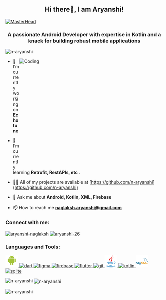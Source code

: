 <h2 align="center">Hi there👋, I am Aryanshi!</h2>



[![MasterHead](https://miro.medium.com/v2/resize:fit:1100/format:webp/1*e3jNfHQGTe7f7ptGpa74yA.png)](https://miro.medium.com/v2/resize:fit:1100/format:webp/1*e3jNfHQGTe7f7ptGpa74yA.png)

<h3 align="center"> A passionate Android Developer with expertise in Kotlin and a knack for building robust mobile applications</h3>

<p align="left"> <img src="https://komarev.com/ghpvc/?username=n-aryanshi&label=Profile%20views&color=0e75b6&style=flat" alt="n-aryanshi" /> </p>
<img align="right" alt="Coding" width="460px" height="350x" src="https://cdn.dribbble.com/users/4055494/screenshots/15215756/media/d2b66c4ca0192aa26d103448b3d1518b.gif">

- 🔭 I’m currently working on **Echo tune** 

- 🌱 I’m currently learning **Retrofit, RestAPIs, etc** .

- 👨‍💻 All of my projects are available at [https://github.com/n-aryanshi](https://github.com/n-aryanshi)

- 💬 Ask me about **Android, Kotlin, XML, Firebase**

- 📫 How to reach me **naglaksh.aryanshi@gmail.com**

<h3 align="left">Connect with me:</h3>
<p align="left">
<a href="https://linkedin.com/in/aryanshi-naglaksh" target="blank"><img align="center" src="https://raw.githubusercontent.com/rahuldkjain/github-profile-readme-generator/master/src/images/icons/Social/linked-in-alt.svg" alt="aryanshi-naglaksh" height="30" width="40" /></a>
<a href="https://www.leetcode.com/aryanshi-26" target="blank"><img align="center" src="https://raw.githubusercontent.com/rahuldkjain/github-profile-readme-generator/master/src/images/icons/Social/leet-code.svg" alt="aryanshi-26" height="30" width="40" /></a>
</p>

<h3 align="left">Languages and Tools:</h3>
<p align="left"> <a href="https://developer.android.com" target="_blank" rel="noreferrer"> <img src="https://raw.githubusercontent.com/devicons/devicon/master/icons/android/android-original-wordmark.svg" alt="android" width="40" height="40"/> </a> <a href="https://dart.dev" target="_blank" rel="noreferrer"> <img src="https://www.vectorlogo.zone/logos/dartlang/dartlang-icon.svg" alt="dart" width="40" height="40"/> </a> <a href="https://www.figma.com/" target="_blank" rel="noreferrer"> <img src="https://www.vectorlogo.zone/logos/figma/figma-icon.svg" alt="figma" width="40" height="40"/> </a> <a href="https://firebase.google.com/" target="_blank" rel="noreferrer"> <img src="https://www.vectorlogo.zone/logos/firebase/firebase-icon.svg" alt="firebase" width="40" height="40"/> </a> <a href="https://flutter.dev" target="_blank" rel="noreferrer"> <img src="https://www.vectorlogo.zone/logos/flutterio/flutterio-icon.svg" alt="flutter" width="40" height="40"/> </a> <a href="https://git-scm.com/" target="_blank" rel="noreferrer"> <img src="https://www.vectorlogo.zone/logos/git-scm/git-scm-icon.svg" alt="git" width="40" height="40"/> </a> <a href="https://www.java.com" target="_blank" rel="noreferrer"> <img src="https://raw.githubusercontent.com/devicons/devicon/master/icons/java/java-original.svg" alt="java" width="40" height="40"/> </a> <a href="https://kotlinlang.org" target="_blank" rel="noreferrer"> <img src="https://www.vectorlogo.zone/logos/kotlinlang/kotlinlang-icon.svg" alt="kotlin" width="40" height="40"/> </a> <a href="https://www.mysql.com/" target="_blank" rel="noreferrer"> <img src="https://raw.githubusercontent.com/devicons/devicon/master/icons/mysql/mysql-original-wordmark.svg" alt="mysql" width="40" height="40"/> </a> <a href="https://www.sqlite.org/" target="_blank" rel="noreferrer"> <img src="https://www.vectorlogo.zone/logos/sqlite/sqlite-icon.svg" alt="sqlite" width="40" height="40"/> </a> </p>

<p><img align="left" src="https://github-readme-stats.vercel.app/api/top-langs?username=n-aryanshi&show_icons=true&locale=en&layout=compact" alt="n-aryanshi" /></p>

<p>&nbsp;<img align="center" src="https://github-readme-stats.vercel.app/api?username=n-aryanshi&show_icons=true&locale=en" alt="n-aryanshi" /></p>

<p><img align="center" src="https://github-readme-streak-stats.herokuapp.com/?user=n-aryanshi&" alt="n-aryanshi" /></p>
